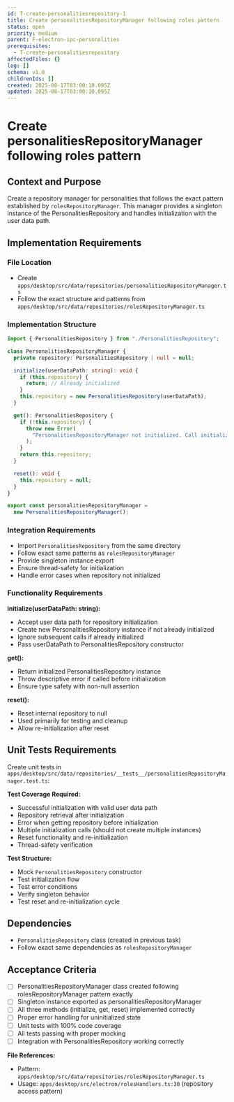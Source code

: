 ```yaml
---
id: T-create-personalitiesrepository-1
title: Create personalitiesRepositoryManager following roles pattern
status: open
priority: medium
parent: F-electron-ipc-personalities
prerequisites:
  - T-create-personalitiesrepository
affectedFiles: {}
log: []
schema: v1.0
childrenIds: []
created: 2025-08-17T03:00:10.095Z
updated: 2025-08-17T03:00:10.095Z
---
```


# Create personalitiesRepositoryManager following roles pattern

## Context and Purpose

Create a repository manager for personalities that follows the exact pattern established by `rolesRepositoryManager`. This manager provides a singleton instance of the PersonalitiesRepository and handles initialization with the user data path.

## Implementation Requirements

### File Location

- Create `apps/desktop/src/data/repositories/personalitiesRepositoryManager.ts`
- Follow the exact structure and patterns from `apps/desktop/src/data/repositories/rolesRepositoryManager.ts`

### Implementation Structure

```typescript
import { PersonalitiesRepository } from "./PersonalitiesRepository";

class PersonalitiesRepositoryManager {
  private repository: PersonalitiesRepository | null = null;

  initialize(userDataPath: string): void {
    if (this.repository) {
      return; // Already initialized
    }
    this.repository = new PersonalitiesRepository(userDataPath);
  }

  get(): PersonalitiesRepository {
    if (!this.repository) {
      throw new Error(
        "PersonalitiesRepositoryManager not initialized. Call initialize() first.",
      );
    }
    return this.repository;
  }

  reset(): void {
    this.repository = null;
  }
}

export const personalitiesRepositoryManager =
  new PersonalitiesRepositoryManager();
```

### Integration Requirements

- Import `PersonalitiesRepository` from the same directory
- Follow exact same patterns as `rolesRepositoryManager`
- Provide singleton instance export
- Ensure thread-safety for initialization
- Handle error cases when repository not initialized

### Functionality Requirements

**initialize(userDataPath: string):**

- Accept user data path for repository initialization
- Create new PersonalitiesRepository instance if not already initialized
- Ignore subsequent calls if already initialized
- Pass userDataPath to PersonalitiesRepository constructor

**get():**

- Return initialized PersonalitiesRepository instance
- Throw descriptive error if called before initialization
- Ensure type safety with non-null assertion

**reset():**

- Reset internal repository to null
- Used primarily for testing and cleanup
- Allow re-initialization after reset

## Unit Tests Requirements

Create unit tests in `apps/desktop/src/data/repositories/__tests__/personalitiesRepositoryManager.test.ts`:

**Test Coverage Required:**

- Successful initialization with valid user data path
- Repository retrieval after initialization
- Error when getting repository before initialization
- Multiple initialization calls (should not create multiple instances)
- Reset functionality and re-initialization
- Thread-safety verification

**Test Structure:**

- Mock `PersonalitiesRepository` constructor
- Test initialization flow
- Test error conditions
- Verify singleton behavior
- Test reset and re-initialization cycle

## Dependencies

- `PersonalitiesRepository` class (created in previous task)
- Follow exact same dependencies as `rolesRepositoryManager`

## Acceptance Criteria

- [ ] PersonalitiesRepositoryManager class created following rolesRepositoryManager pattern exactly
- [ ] Singleton instance exported as personalitiesRepositoryManager
- [ ] All three methods (initialize, get, reset) implemented correctly
- [ ] Proper error handling for uninitialized state
- [ ] Unit tests with 100% code coverage
- [ ] All tests passing with proper mocking
- [ ] Integration with PersonalitiesRepository working correctly

**File References:**

- Pattern: `apps/desktop/src/data/repositories/rolesRepositoryManager.ts`
- Usage: `apps/desktop/src/electron/rolesHandlers.ts:30` (repository access pattern)
